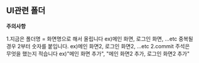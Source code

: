 ## UI관련 폴더

**주의사항**

1.지금은 폴더명 = 화면명으로 해서 올립니다 ex)메인 화면, 로그인 화면, ...etc 중복될 경우 2부터 숫자를 붙입니다. ex)메인 화면2, 로그인 화면2, ...etc
2.commit 주석은 무엇을 했는지 적습니다 ex)"메인 화면 추가", "메인 화면2 추가, 로그인 화면2 추가"
